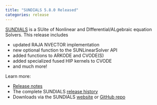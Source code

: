 ```yaml
---
title: "SUNDIALS 5.8.0 Released"
categories: release
---
```


[SUNDIALS](https://github.com/LLNL/sundials) is a SUite of Nonlinear and DIfferential/ALgebraic equation Solvers. This release includes 

- updated RAJA NVECTOR implementation
- new optional function to the SUNLinearSolver API
- added functions to ARKODE and CVODE(S)
- added specialized fused HIP kernels to CVODE
- and much more!

Learn more:

- [Release notes](https://github.com/LLNL/sundials/releases/tag/v5.8.0)
- The complete SUNDIALS [release history](https://computing.llnl.gov/projects/sundials/release-history)
- Downloads via the SUNDIALS [website](https://computing.llnl.gov/projects/sundials) or [GitHub repo](https://github.com/LLNL/sundials)
